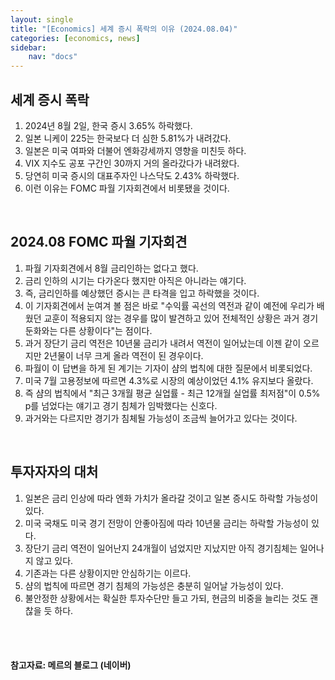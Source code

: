 ```yaml
---
layout: single
title: "[Economics] 세계 증시 폭락의 이유 (2024.08.04)"
categories: [economics, news]
sidebar:
    nav: "docs"
---
```


## 세계 증시 폭락
1. 2024년 8월 2일, 한국 증시 3.65% 하락했다.
1. 일본 니케이 225는 한국보다 더 심한 5.81%가 내려갔다.
1. 일본은 미국 여파와 더불어 엔화강세까지 영향을 미친듯 하다.
1. VIX 지수도 공포 구간인 30까지 거의 올라갔다가 내려왔다.
1. 당연히 미국 증시의 대표주자인 나스닥도 2.43% 하락했다.
1. 이런 이유는 FOMC 파월 기자회견에서 비롯됐을 것이다.

<br/>

## 2024.08 FOMC 파월 기자회견
1. 파월 기자회견에서 8월 금리인하는 없다고 했다.
1. 금리 인하의 시기는 다가온다 했지만 아직은 아니라는 얘기다.
1. 즉, 금리인하를 예상했던 증시는 큰 타격을 입고 하락했을 것이다.
1. 이 기자회견에서 눈여겨 볼 점은 바로 "수익률 곡선의 역전과 같이 예전에 우리가 배웠던 교훈이 적용되지 않는 경우를 많이 발견하고 있어 전체적인 상황은 과거 경기 둔화와는 다른 상황이다"는 점이다.
1. 과거 장단기 금리 역전은 10년물 금리가 내려서 역전이 일어났는데 이젠 같이 오르지만 2년물이 너무 크게 올라 역전이 된 경우이다.
1. 파월이 이 답변을 하게 된 계기는 기자이 샴의 법칙에 대한 질문에서 비롯되었다.
1. 미국 7월 고용정보에 따르면 4.3%로 시장의 예상이었던 4.1% 유지보다 올랐다.
1. 즉 샴의 법칙에서 "최근 3개월 평균 실업률 - 최근 12개월 실업률 최저점"이 0.5% p를 넘었다는 얘기고 경기 침체가 임박했다는 신호다.
1. 과거와는 다르지만 경기가 침체될 가능성이 조금씩 늘어가고 있다는 것이다.

<br/>

## 투자자자의 대처
1. 일본은 금리 인상에 따라 엔화 가치가 올라갈 것이고 일본 증시도 하락할 가능성이 있다.
1. 미국 국채도 미국 경기 전망이 안좋아짐에 따라 10년물 금리는 하락할 가능성이 있다.
1. 장단기 금리 역전이 일어난지 24개월이 넘었지만 지났지만 아직 경기침체는 일어나지 않고 있다.
1. 기존과는 다른 상황이지만 안심하기는 이르다.
1. 샴의 법칙에 따르면 경기 침체의 가능성은 충분히 일어날 가능성이 있다. 
1. 불안정한 상황에서는 확실한 투자수단만 들고 가되, 현금의 비중을 늘리는 것도 괜찮을 듯 하다.


<br/>
<br/>

#### 참고자료: 메르의 블로그 (네이버) 